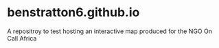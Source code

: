 # benstratton6.github.io
A repositroy to test hosting an interactive map produced for the NGO On Call Africa 
